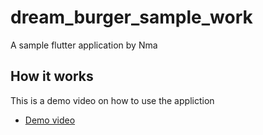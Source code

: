 # dream_burger_sample_work

A sample flutter application by Nma

## How it works

This is a demo video on how to use the appliction

- [Demo video](https://www.loom.com/share/01e6a81b9d184f69839d19f74cb965f4?sid=25001d21-3146-48c8-898d-5e7808cd3796)
